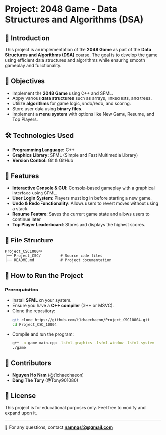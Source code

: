 # Project: 2048 Game - Data Structures and Algorithms (DSA)

## 📌 Introduction
This project is an implementation of the **2048 Game** as part of the **Data Structures and Algorithms (DSA)** course. The goal is to develop the game using efficient data structures and algorithms while ensuring smooth gameplay and functionality.

## 🎯 Objectives
- Implement the **2048 Game** using C++ and SFML.
- Apply various **data structures** such as arrays, linked lists, and trees.
- Utilize **algorithms** for game logic, undo/redo, and scoring.
- Store user data using **binary files**.
- Implement a **menu system** with options like New Game, Resume, and Top Players.

## 🛠️ Technologies Used
- **Programming Language:** C++
- **Graphics Library:** SFML (Simple and Fast Multimedia Library)
- **Version Control:** Git & GitHub

## 📜 Features
- **Interactive Console & GUI**: Console-based gameplay with a graphical interface using SFML.
- **User Login System**: Players must log in before starting a new game.
- **Undo & Redo Functionality**: Allows users to revert moves without using a stack.
- **Resume Feature**: Saves the current game state and allows users to continue later.
- **Top Player Leaderboard**: Stores and displays the highest scores.

## 📂 File Structure
```
Project_CSC10004/
│── Project_CSC/         # Source code files
│── README.md            # Project documentation
```

## 🚀 How to Run the Project
### Prerequisites
- Install **SFML** on your system.
- Ensure you have a **C++ compiler** (G++ or MSVC).
- Clone the repository:
  ```sh
  git clone https://github.com/t1chaechaeon/Project_CSC10004.git
  cd Project_CSC_10004
  ```
- Compile and run the program:
  ```sh
  g++ -o game main.cpp -lsfml-graphics -lsfml-window -lsfml-system
  ./game
  ```

## 👥 Contributors
- **Nguyen Ho Nam** (@t1chaechaeon)
- **Dang The Tony** (@Tony901080)
## 📜 License
This project is for educational purposes only. Feel free to modify and expand upon it.

---
📧 For any questions, contact **namnqs12@gmail.com**
